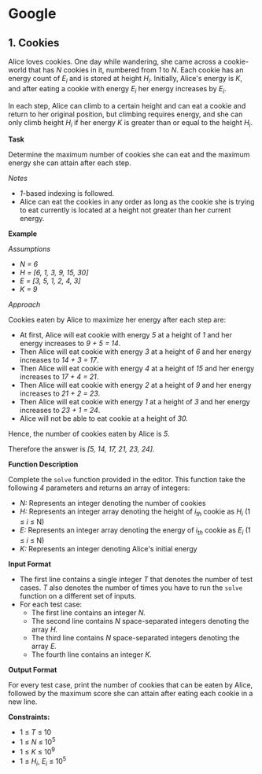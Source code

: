 # Google

## 1. Cookies

Alice loves cookies. One day while wandering, she came across a cookie-world that has _N_ cookies in it, numbered from _1_ to _N_. 
Each cookie has an energy count of _E<sub>i</sub>_ and is stored at height _H<sub>i</sub>_. Initially, Alice's energy is _K_, and after eating a cookie with energy _E<sub>i</sub>_ her energy increases by _E<sub>i</sub>_.

In each step, Alice can climb to a certain height and can eat a cookie and return to her original position, but climbing requires energy, and she can only climb height _H<sub>i</sub>_ if her energy _K_ is greater than or equal to the height _H<sub>i</sub>_.

**Task**

Determine the maximum number of cookies she can eat and the maximum energy she can attain after each step.

_Notes_

* _1_-based indexing is followed.
* Alice can eat the cookies in any order as long as the cookie she is trying to eat currently is located at a height not greater than her current energy.

**Example**

_Assumptions_

* _N = 6_
* _H = [6, 1, 3, 9, 15, 30]_
* _E = [3, 5, 1, 2, 4, 3]_
* _K = 9_

_Approach_

Cookies eaten by Alice to maximize her energy after each step are:

* At first, Alice will eat cookie with energy _5_ at a height of _1_ and her energy increases to _9 + 5 = 14_.
* Then Alice will eat cookie with energy _3_ at a height of _6_ and her energy increases to _14 + 3 = 17_.
* Then Alice will eat cookie with energy _4_ at a height of _15_ and her energy increases to _17 + 4 = 21_.
* Then Alice will eat cookie with energy _2_ at a height of _9_ and her energy increases to _21 + 2 = 23_.
* Then Alice will eat cookie with energy _1_ at a height of _3_ and her energy increases to _23 + 1 = 24_.
* Alice will not be able to eat cookie at a height of _30._

Hence, the number of cookies eaten by Alice is _5_.

Therefore the answer is _[5, 14, 17, 21, 23, 24]._

**Function Description**

Complete the `solve` function provided in the editor. This function take the following _4_ parameters and returns an array of integers:

* _N:_ Represents an integer denoting the number of cookies
* _H:_ Represents an integer array denoting the height of _i<sub>th</sub>_ cookie as _H<sub>i</sub>_ (1 ≤ _i_ ≤ N)
* _E:_ Represents an integer array denoting the energy of _i<sub>th</sub>_ cookie as _E<sub>i</sub>_ (1 ≤ _i_ ≤ N)
* _K:_ Represents an integer denoting Alice's initial energy

**Input Format**

* The first line contains a single integer _T_ that denotes the number of test cases. _T_ also denotes the number of times you have to run the `solve` function on a different set of inputs.
* For each test case:
  - The first line contains an integer _N._
  - The second line contains _N_ space-separated integers denoting the array _H._
  - The third line contains _N_ space-separated integers denoting the array _E._
  - The fourth line contains an integer _K._

**Output Format**

For every test case, print the number of cookies that can be eaten by Alice, followed by the maximum score she can attain after eating each cookie in a new line.

**Constraints:**

* 1 ≤ _T_ ≤ 10
* 1 ≤ _N_ ≤ 10<sup>5</sup>
* 1 ≤ _K_ ≤ 10<sup>9</sup>
* 1 ≤ _H<sub>i</sub>_, _E<sub>i</sub>_ ≤ 10<sup>5</sup>



